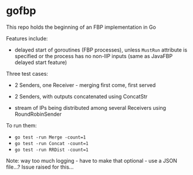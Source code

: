 # gofbp 

This repo holds the beginning of an FBP implementation in Go

Features include:

- delayed start of goroutines (FBP processes), unless `MustRun` attribute is specified or the process has no non-IIP inputs (same as JavaFBP delayed start feature) 


Three test cases:

- 2 Senders, one Receiver - merging first come, first served

- 2 Senders, with outputs concatenated using ConcatStr

- stream of IPs being distributed among several Receivers using RoundRobinSender 

To run them:

- `go test -run Merge -count=1`
- `go test -run Concat -count=1`
- `go test -run RRDist -count=1`


Note: way too much logging - have to make that optional - use a JSON file...?  Issue raised for this...
